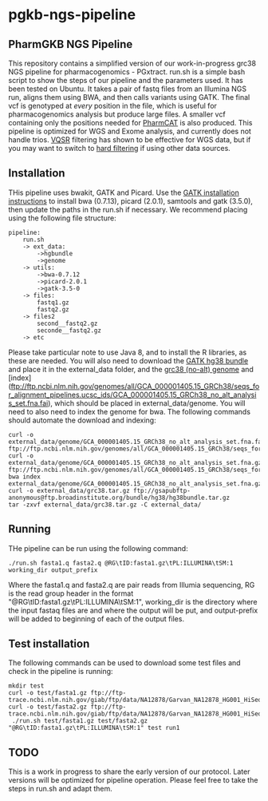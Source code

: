 # pgkb-ngs-pipeline

##  PharmGKB NGS Pipeline

This repository contains a simplified version of our work-in-progress grc38 NGS pipeline for pharmacogenomics - PGxtract.  run.sh is a simple bash script to show the steps of our pipeline and the parameters used. It has been tested on Ubuntu.  It takes a pair of fastq files from an Illumina NGS run, aligns them using BWA, and then calls variants using GATK.  The final vcf is genotyped at *every* position in the file, which is useful for pharmacogenomics analysis but produce large files.  A smaller vcf containing only the positions needed for [PharmCAT](https://github.com/PharmGKB/PharmCAT) is also produced. This pipeline is optimized for WGS and Exome analysis, and currently does not handle trios.  [VQSR](http://gatkforums.broadinstitute.org/gatk/discussion/39/variant-quality-score-recalibration-vqsr) filtering has shown to be effective for WGS data, but if you may want to switch to [hard filtering](http://gatkforums.broadinstitute.org/wdl/discussion/2806/howto-apply-hard-filters-to-a-call-set) if using other data sources. 

## Installation

THis pipeline uses bwakit, GATK and Picard.  Use the [GATK installation instructions](http://gatkforums.broadinstitute.org/wdl/discussion/2899/howto-install-all-software-packages-required-to-follow-the-gatk-best-practices) to install bwa (0.7.13), picard (2.0.1), samtools and gatk (3.5.0), then update the paths in the run.sh if necessary.  We recommend placing using the following file structure:

    
    pipeline:
        run.sh
        -> ext_data:
            ->hgbundle
            ->genome
        -> utils:
            ->bwa-0.7.12
            ->picard-2.0.1
            ->gatk-3.5-0
        -> files:
            fastq1.gz
            fastq2.gz
        -> files2
            second__fastq2.gz
            seconde__fastq2.gz
        -> etc
    
Please take particular note to use Java 8, and to install the R libraries, as these are needed. You will also need to download the [GATK hg38 bundle](ftp://gsapubftp-anonymous@ftp.broadinstitute.org/bundle/hg38/hg38bundle.tar.gz) and place it in the external_data folder, and the [grc38 (no-alt) genome](ftp://ftp.ncbi.nlm.nih.gov/genomes/all/GCA_000001405.15_GRCh38/seqs_for_alignment_pipelines.ucsc_ids/GCA_000001405.15_GRCh38_no_alt_analysis_set.fna.gz) and [index] (ftp://ftp.ncbi.nlm.nih.gov/genomes/all/GCA_000001405.15_GRCh38/seqs_for_alignment_pipelines.ucsc_ids/GCA_000001405.15_GRCh38_no_alt_analysis_set.fna.fai), which should be placed in external_data/genome. You will need to also need to index the genome for bwa. The following commands should automate the download and indexing:

    curl -o external_data/genome/GCA_000001405.15_GRCh38_no_alt_analysis_set.fna.fai ftp://ftp.ncbi.nlm.nih.gov/genomes/all/GCA_000001405.15_GRCh38/seqs_for_alignment_pipelines.ucsc_ids/GCA_000001405.15_GRCh38_no_alt_analysis_set.fna.fai
    curl -o external_data/genome/GCA_000001405.15_GRCh38_no_alt_analysis_set.fna.gz ftp://ftp.ncbi.nlm.nih.gov/genomes/all/GCA_000001405.15_GRCh38/seqs_for_alignment_pipelines.ucsc_ids/GCA_000001405.15_GRCh38_no_alt_analysis_set.fna.gz
    bwa index external_data/genome/GCA_000001405.15_GRCh38_no_alt_analysis_set.fna.gz
    curl -o external_data/grc38.tar.gz ftp://gsapubftp-anonymous@ftp.broadinstitute.org/bundle/hg38/hg38bundle.tar.gz
    tar -zxvf external_data/grc38.tar.gz -C external_data/

## Running
 
 THe pipeline can be run using the following command:
  
  `./run.sh fasta1.q fasta2.q @RG\tID:fasta1.gz\tPL:ILLUMINA\tSM:1 working_dir output_prefix`
  
  Where the fasta1.q and fasta2.q are pair reads from Illumia sequencing, RG is the read group header in the format "@RG\tID:fasta1.gz\tPL:ILLUMINA\tSM:1", working_dir is the directory where the input fastaq files are and where the output will be put, and output-prefix will be added to beginning of each of the output files.
  

## Test installation

The following commands can be used to download some test files and check in the pipeline is running:

    mkdir test
    curl -o test/fasta1.gz ftp://ftp-trace.ncbi.nlm.nih.gov/giab/ftp/data/NA12878/Garvan_NA12878_HG001_HiSeq_Exome/NIST7035_TAAGGCGA_L001_R1_001.fastq.gz
    curl -o test/fasta2.gz ftp://ftp-trace.ncbi.nlm.nih.gov/giab/ftp/data/NA12878/Garvan_NA12878_HG001_HiSeq_Exome/NIST7035_TAAGGCGA_L001_R2_001.fastq.gz
     ./run.sh test/fasta1.gz test/fasta2.gz "@RG\tID:fasta1.gz\tPL:ILLUMINA\tSM:1" test run1
     

## TODO

This is a work in progress to share the early version of our protocol.  Later versions will be optimized for pipeline operation. Please feel free to take the steps in run.sh and adapt them.



